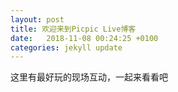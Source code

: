 ```yaml
---
layout: post
title: 欢迎来到Picpic Live博客
date:   2018-11-08 00:24:25 +0100
categories: jekyll update
---
```

这里有最好玩的现场互动，一起来看看吧